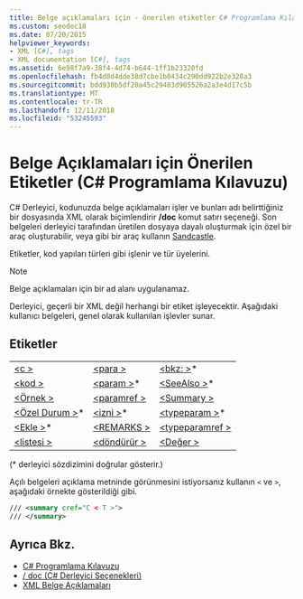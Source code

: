 ```yaml
---
title: Belge açıklamaları için - önerilen etiketler C# Programlama Kılavuzu
ms.custom: seodec18
ms.date: 07/20/2015
helpviewer_keywords:
- XML [C#], tags
- XML documentation [C#], tags
ms.assetid: 6e98f7a9-38f4-4d74-b644-1ff1b23320fd
ms.openlocfilehash: fb4d8d4dde38d7cbe1b0434c290dd922b2e328a3
ms.sourcegitcommit: bdd930b5df20a45c29483d905526a2a3e4d17c5b
ms.translationtype: MT
ms.contentlocale: tr-TR
ms.lasthandoff: 12/11/2018
ms.locfileid: "53245593"
---
```

# <a name="recommended-tags-for-documentation-comments-c-programming-guide"></a>Belge Açıklamaları için Önerilen Etiketler (C# Programlama Kılavuzu)
C# Derleyici, kodunuzda belge açıklamaları işler ve bunları adı belirttiğiniz bir dosyasında XML olarak biçimlendirir **/doc** komut satırı seçeneği. Son belgeleri derleyici tarafından üretilen dosyaya dayalı oluşturmak için özel bir araç oluşturabilir, veya gibi bir araç kullanın [Sandcastle](https://github.com/EWSoftware/SHFB).  
  
 Etiketler, kod yapıları türleri gibi işlenir ve tür üyelerini.  
  
> [!NOTE]
>  Belge açıklamaları için bir ad alanı uygulanamaz.  
  
 Derleyici, geçerli bir XML değil herhangi bir etiket işleyecektir. Aşağıdaki kullanıcı belgeleri, genel olarak kullanılan işlevler sunar.  
  
## <a name="tags"></a>Etiketler  
  
||||  
|---|---|---|  
|[\<c >](../../../csharp/programming-guide/xmldoc/code-inline.md)|[\<para >](../../../csharp/programming-guide/xmldoc/para.md)|[\<bkz: >](../../../csharp/programming-guide/xmldoc/see.md)*|  
|[\<kod >](../../../csharp/programming-guide/xmldoc/code.md)|[\<param >](../../../csharp/programming-guide/xmldoc/param.md)*|[\<SeeAlso >](../../../csharp/programming-guide/xmldoc/seealso.md)*|  
|[\<Örnek >](../../../csharp/programming-guide/xmldoc/example.md)|[\<paramref >](../../../csharp/programming-guide/xmldoc/paramref.md)|[\<Summary >](../../../csharp/programming-guide/xmldoc/summary.md)|  
|[\<Özel Durum >](../../../csharp/programming-guide/xmldoc/exception.md)*|[\<izni >](../../../csharp/programming-guide/xmldoc/permission.md)*|[\<typeparam >](../../../csharp/programming-guide/xmldoc/typeparam.md)*|  
|[\<Ekle >](../../../csharp/programming-guide/xmldoc/include.md)*|[\<REMARKS >](../../../csharp/programming-guide/xmldoc/remarks.md)|[\<typeparamref >](../../../csharp/programming-guide/xmldoc/typeparamref.md)|  
|[\<listesi >](../../../csharp/programming-guide/xmldoc/list.md)|[\<döndürür >](../../../csharp/programming-guide/xmldoc/returns.md)|[\<Değer >](../../../csharp/programming-guide/xmldoc/value.md)|  
  
 (* derleyici sözdizimini doğrular gösterir.)  
  
 Açılı belgeleri açıklama metninde görünmesini istiyorsanız kullanın `<` ve `>`, aşağıdaki örnekte gösterildiği gibi.  
  
```xml  
/// <summary cref="C < T >">  
/// </summary>  
```  
  
## <a name="see-also"></a>Ayrıca Bkz.

- [C# Programlama Kılavuzu](../../../csharp/programming-guide/index.md)  
- [/ doc (C# Derleyici Seçenekleri)](../../../csharp/language-reference/compiler-options/doc-compiler-option.md)  
- [XML Belge Açıklamaları](../../../csharp/programming-guide/xmldoc/xml-documentation-comments.md)
